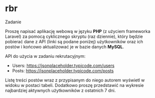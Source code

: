 # rbr

Zadanie

Proszę napisać aplikację webową w języku **PHP** (z użyciem frameworka Laravel) za pomocą cyklicznego skryptu (raz dziennie),
który będzie pobierać dane z API (linki są podane poniżej) użytkowników oraz ich postów i końcowo aktualizować je w bazie danych **MySQL**.

API do użycia w zadaniu rekrutacyjnym:
- Users: https://jsonplaceholder.typicode.com/users
- Posts: https://jsonplaceholder.typicode.com/posts

Listę treści postów wraz z przypisanym do niego autorem wyświetl w widoku w postaci tabeli.
Dodatkowo proszę przedstawić na wykresie najbardziej aktywnych użytkowników z ostatnich 7 dni.
